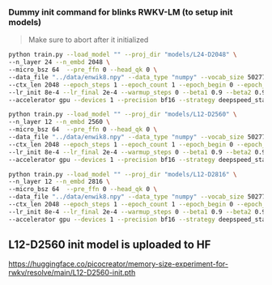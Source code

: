### Dummy init command for blinks RWKV-LM (to setup init models)
> Make sure to abort after it initialized

```bash
python train.py --load_model "" --proj_dir "models/L24-D2048" \
--n_layer 24 --n_embd 2048 \
--micro_bsz 64  --pre_ffn 0 --head_qk 0 \
--data_file "../data/enwik8.npy" --data_type "numpy" --vocab_size 50277 \
--ctx_len 2048 --epoch_steps 1 --epoch_count 1 --epoch_begin 0 --epoch_save 1 \
--lr_init 8e-4 --lr_final 2e-4 --warmup_steps 0 --beta1 0.9 --beta2 0.99 --adam_eps 1e-8 \
--accelerator gpu --devices 1 --precision bf16 --strategy deepspeed_stage_2_offload --grad_cp 0

python train.py --load_model "" --proj_dir "models/L12-D2560" \
--n_layer 12 --n_embd 2560 \
--micro_bsz 64  --pre_ffn 0 --head_qk 0 \
--data_file "../data/enwik8.npy" --data_type "numpy" --vocab_size 50277 \
--ctx_len 2048 --epoch_steps 1 --epoch_count 1 --epoch_begin 0 --epoch_save 1 \
--lr_init 8e-4 --lr_final 2e-4 --warmup_steps 0 --beta1 0.9 --beta2 0.99 --adam_eps 1e-8 \
--accelerator gpu --devices 1 --precision bf16 --strategy deepspeed_stage_2_offload --grad_cp 0

python train.py --load_model "" --proj_dir "models/L12-D2816" \
--n_layer 12 --n_embd 2816 \
--micro_bsz 64  --pre_ffn 0 --head_qk 0 \
--data_file "../data/enwik8.npy" --data_type "numpy" --vocab_size 50277 \
--ctx_len 2048 --epoch_steps 1 --epoch_count 1 --epoch_begin 0 --epoch_save 1 \
--lr_init 8e-4 --lr_final 2e-4 --warmup_steps 0 --beta1 0.9 --beta2 0.99 --adam_eps 1e-8 \
--accelerator gpu --devices 1 --precision bf16 --strategy deepspeed_stage_2_offload --grad_cp 0
```

## L12-D2560 init model is uploaded to HF
https://huggingface.co/picocreator/memory-size-experiment-for-rwkv/resolve/main/L12-D2560-init.pth